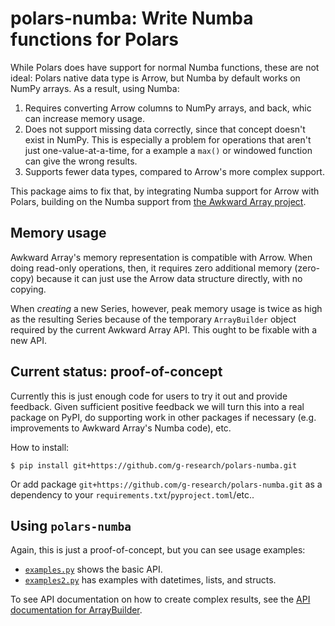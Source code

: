 # polars-numba: Write Numba functions for Polars

While Polars does have support for normal Numba functions, these are not ideal: Polars native data type is Arrow, but Numba by default works on NumPy arrays.
As a result, using Numba:

1. Requires converting Arrow columns to NumPy arrays, and back, whic can increase memory usage.
2. Does not support missing data correctly, since that concept doesn't exist in NumPy.
   This is especially a problem for operations that aren't just one-value-at-a-time, for a example a `max()` or windowed function can give the wrong results.
3. Supports fewer data types, compared to Arrow's more complex support.

This package aims to fix that, by integrating Numba support for Arrow with Polars, building on the Numba support from [the Awkward Array project](https://awkward-array.org).

## Memory usage

Awkward Array's memory representation is compatible with Arrow.
When doing read-only operations, then, it requires zero additional memory (zero-copy) because it can just use the Arrow data structure directly, with no copying.

When _creating_ a new Series, however, peak memory usage is twice as high as the resulting Series because of the temporary `ArrayBuilder` object required by the current Awkward Array API.
This ought to be fixable with a new API.

## Current status: proof-of-concept

Currently this is just enough code for users to try it out and provide feedback.
Given sufficient positive feedback we will turn this into a real package on PyPI, do supporting work in other packages if necessary (e.g. improvements to Awkward Array's Numba code), etc.

How to install:

```
$ pip install git+https://github.com/g-research/polars-numba.git
```

Or add package `git+https://github.com/g-research/polars-numba.git` as a dependency to your `requirements.txt`/`pyproject.toml`/etc..

## Using `polars-numba`

Again, this is just a proof-of-concept, but you can see usage examples:

* [`examples.py`](examples.py) shows the basic API.
* [`examples2.py`](examples2.py) has examples with datetimes, lists, and structs.

To see API documentation on how to create complex results, see the [API documentation for ArrayBuilder](https://awkward-array.org/doc/main/reference/generated/ak.ArrayBuilder.html).
